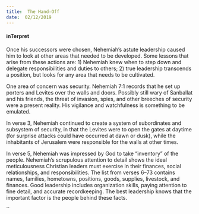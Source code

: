 ```yaml
---
title:  The Hand-Off
date:  02/12/2019
---
```


#### inTerpret

Once his successors were chosen, Nehemiah’s astute leadership caused him to look at other areas that needed to be developed. Some lessons that arise from these actions are: 1) Nehemiah knew when to step down and delegate responsibilities and duties to others; 2) true leadership transcends a position, but looks for any area that needs to be cultivated.

One area of concern was security. Nehemiah 7:1 records that he set up porters and Levites over the walls and doors. Possibly still wary of Sanballat and his friends, the threat of invasion, spies, and other breeches of security were a present reality. His vigilance and watchfulness is something to be emulated.

In verse 3, Nehemiah continued to create a system of subordinates and subsystem of security, in that the Levites were to open the gates at daytime (for surprise attacks could have occurred at dawn or dusk), while the inhabitants of Jerusalem were responsible for the walls at other times.

In verse 5, Nehemiah was impressed by God to take “inventory” of the people. Nehemiah’s scrupulous attention to detail shows the ideal meticulousness Christian leaders must exercise in their finances, social relationships, and responsibilities. The list from verses 6–73 contains names, families, hometowns, positions, goods, supplies, livestock, and finances. Good leadership includes organization skills, paying attention to fine detail, and accurate recordkeeping. The best leadership knows that the important factor is the people behind these facts.

``